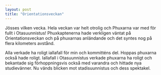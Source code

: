 ```yaml
---
layout: post
title: "Orientationsveckan"
---
```

Jösses vilken vecka. Hela veckan var helt otrolig och Phuxarna var med för fullt i Otasuunnistus! Phuxkaptenerna hade verkligen väntat på Orientationsveckan och på phuxarnas anländande och det syntes nog på flera kilometers avstånd.

Alla verkade ha roligt iallafall för min och kommitténs del. Hoppas phuxarna också hade roligt. Iallafall i Otasuunnistus verkade phuxarna ha roligt och bekantade sig förhoppningsvis också med varandra och hittade nya studievänner. Nu vänds blicken mot stadisuunnistus och dess spektakel. 
